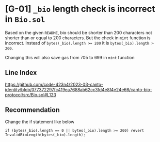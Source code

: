 # [G-01] `_bio` length check is incorrect in `Bio.sol`

Based on the given `README`, bio should be shorter than 200 characters not shorter than or equal to 200 characters. But the check in `mint` function is incorrect. Instead of `bytes(_bio).length >= 200` it is `bytes(_bio).length > 200`.

Changing this will also save gas from 705 to 699 in `mint` function

## Line Index

https://github.com/code-423n4/2023-03-canto-identity/blob/077372297fc419ea7688ab62cc3fd4e8f4e24e66/canto-bio-protocol/src/Bio.sol#L123

## Recommendation

Change the if statement like below

`if (bytes(_bio).length == 0 || bytes(_bio).length >= 200) revert InvalidBioLength(bytes(_bio).length);`